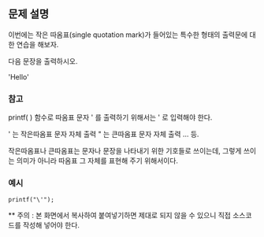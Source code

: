 ## 문제 설명
이번에는 작은 따옴표(single quotation mark)가 들어있는
특수한 형태의 출력문에 대한 연습을 해보자.

다음 문장을 출력하시오.

'Hello'

### 참고
printf( ) 함수로 따옴표 문자 ' 를 출력하기 위해서는 \' 로 입력해야 한다.

\' 는 작은따옴표 문자 자체 출력
\" 는 큰따옴표 문자 자체 출력 …  등.

작은따옴표나 큰따옴표는 문자나 문장을 나타내기 위한 기호들로 쓰이는데,
그렇게 쓰이는 의미가 아니라 따옴표 그 자체를 표현해 주기 위해서이다.

### 예시
```
printf("\'");
```

** 주의 : 본 화면에서 복사하여 붙여넣기하면 제대로 되지 않을 수 있으니 직접 소스코드를 작성해 넣어야 한다.
